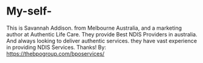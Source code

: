 # My-self-
This is Savannah Addison. from Melbourne Australia, and a marketing author at Authentic Life Care. They provide Best NDIS Providers in australia. And always looking to deliver authentic services. they have vast experience in providing NDIS Services. Thanks! By: https://thebpogroup.com/bposervices/
